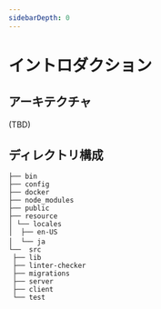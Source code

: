 ```yaml
---
sidebarDepth: 0
---
```


# イントロダクション

## アーキテクチャ

(TBD)

## ディレクトリ構成

```
├── bin  
├── config  
├── docker  
├── node_modules  
├── public  
├── resource  
│ └── locales
│  ├── en-US  
│  └── ja 　
└──  src  
 ├── lib  
 ├── linter-checker  
 ├── migrations  
 ├── server
 ├── client
 └── test  
```
